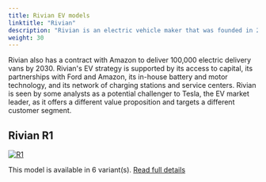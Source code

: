 ```yaml
---
title: Rivian EV models
linktitle: "Rivian"
description: "Rivian is an electric vehicle maker that was founded in 2009 by RJ Scaringe. Rivian's EV strategy is to focus on producing premium electric trucks and SUVs that can handle off-road adventures and everyday driving. Rivian's first products are the R1T pickup truck and the R1S SUV, which have a range of up to 400 miles and can accelerate from 0 to 60 mph in about 3 seconds. "
weight: 30
---
```

Rivian also has a contract with Amazon to deliver 100,000 electric delivery vans by 2030. Rivian's EV strategy is supported by its access to capital, its partnerships with Ford and Amazon, its in-house battery and motor technology, and its network of charging stations and service centers. Rivian is seen by some analysts as a potential challenger to Tesla, the EV market leader, as it offers a different value proposition and targets a different customer segment.


## Rivian R1

<a href="r1"><img src="https://media.evkx.net/multimedia/models/rivian/r1/r1s_quad-motor_awd/main_1_st.jpg" class="img-fluid" alt="R1" ></a>

This model is available in 6 variant(s). 
[Read full details](r1/)
